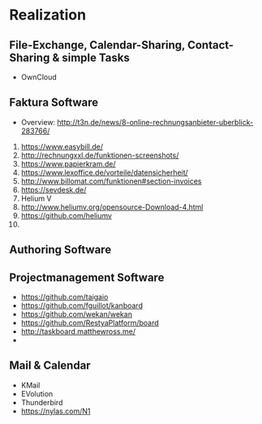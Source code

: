 # Realization

## File-Exchange, Calendar-Sharing, Contact-Sharing & simple Tasks
* OwnCloud

## Faktura Software
* Overview: http://t3n.de/news/8-online-rechnungsanbieter-uberblick-283766/

1. https://www.easybill.de/
2. http://rechnungxxl.de/funktionen-screenshots/
3. https://www.papierkram.de/
4. https://www.lexoffice.de/vorteile/datensicherheit/
5. http://www.billomat.com/funktionen#section-invoices
6. https://sevdesk.de/
7. Helium V
  1. http://www.heliumv.org/opensource-Download-4.html
  2. https://github.com/heliumv
  3. 
  

## Authoring Software


## Projectmanagement Software
* https://github.com/taigaio
* https://github.com/fguillot/kanboard
* https://github.com/wekan/wekan
* https://github.com/RestyaPlatform/board
* http://taskboard.matthewross.me/
* 

## Mail & Calendar
* KMail
* EVolution
* Thunderbird
* https://nylas.com/N1
